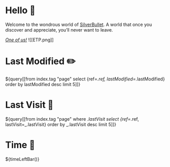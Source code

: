 
# Hello 👋
Welcome to the wondrous world of [SilverBullet](https://v2.silverbullet.md/). A world that once you discover and appreciate, you’ll never want to leave.

_[One of us!](https://community.silverbullet.md/)_
![[ETP.png]]

# Last Modified ✏️

${query[[from index.tag "page" select {ref=_.ref, lastModified=_.lastModified} order by lastModified desc limit 5]]}

# Last Visit 👀

${query[[from index.tag "page" where _.lastVisit select {ref=_.ref, lastVisit=_.lastVisit} order by _.lastVisit desc limit 5]]}

# Time 🌄

${timeLeftBar()}